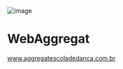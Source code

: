 ![image](https://github.com/SibeleTatiana/WebAggregat/assets/147422002/741b199a-9c7d-4ee3-961a-4cc3f5016852)

# WebAggregat
www.aggregatescoladedanca.com.br
